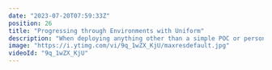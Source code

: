 ```yaml
---
date: "2023-07-20T07:59:33Z"
position: 26
title: "Progressing through Environments with Uniform"
description: "When deploying anything other than a simple POC or personal website, a reliable application will need Environments. What is the right pattern for implementing environments for local developers as well as shared ones like staging and production?\n\nLet's look at how Uniform separates your configuration and content. Then look at how we can migrate both to new higher environments as a feature progresses through its software development workflow."
image: "https://i.ytimg.com/vi/9q_1wZX_KjU/maxresdefault.jpg"
videoId: "9q_1wZX_KjU"
---
```


